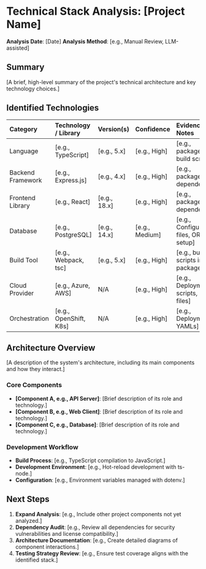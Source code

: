 # Technical Stack Analysis: [Project Name]

**Analysis Date**: [Date]
**Analysis Method**: [e.g., Manual Review, LLM-assisted]

## Summary
[A brief, high-level summary of the project's technical architecture and key technology choices.]

## Identified Technologies

| Category | Technology / Library | Version(s) | Confidence | Evidence / Notes |
| :--- | :--- | :--- | :--- | :--- |
| Language | [e.g., TypeScript] | [e.g., 5.x] | [e.g., High] | [e.g., package.json, build scripts] |
| Backend Framework| [e.g., Express.js] | [e.g., 4.x] | [e.g., High] | [e.g., package.json dependency] |
| Frontend Library | [e.g., React] | [e.g., 18.x] | [e.g., High] | [e.g., package.json dependency] |
| Database | [e.g., PostgreSQL] | [e.g., 14.x] | [e.g., Medium] | [e.g., Configuration files, ORM setup] |
| Build Tool | [e.g., Webpack, tsc] | [e.g., 5.x] | [e.g., High] | [e.g., build scripts in package.json] |
| Cloud Provider | [e.g., Azure, AWS] | N/A | [e.g., High] | [e.g., Deployment scripts, IaC files] |
| Orchestration | [e.g., OpenShift, K8s]| N/A | [e.g., High] | [e.g., Deployment YAMLs] |

## Architecture Overview

[A description of the system's architecture, including its main components and how they interact.]

### Core Components
*   **[Component A, e.g., API Server]**: [Brief description of its role and technology.]
*   **[Component B, e.g., Web Client]**: [Brief description of its role and technology.]
*   **[Component C, e.g., Database]**: [Brief description of its role and technology.]

### Development Workflow
*   **Build Process**: [e.g., TypeScript compilation to JavaScript.]
*   **Development Environment**: [e.g., Hot-reload development with ts-node.]
*   **Configuration**: [e.g., Environment variables managed with dotenv.]

## Next Steps

1.  **Expand Analysis**: [e.g., Include other project components not yet analyzed.]
2.  **Dependency Audit**: [e.g., Review all dependencies for security vulnerabilities and license compatibility.]
3.  **Architecture Documentation**: [e.g., Create detailed diagrams of component interactions.]
4.  **Testing Strategy Review**: [e.g., Ensure test coverage aligns with the identified stack.]